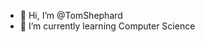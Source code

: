 - 👋 Hi, I’m @TomShephard
- 🌱 I’m currently learning Computer Science


<!---
TomShephard/TomShephard is a ✨ special ✨ repository because its `README.md` (this file) appears on your GitHub profile.
You can click the Preview link to take a look at your changes.
--->
